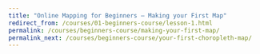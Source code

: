 ```yaml
---
title: "Online Mapping for Beginners — Making your First Map"
redirect_from: /courses/01-beginners-course/lesson-1.html
permalink: /courses/beginners-course/making-your-first-map/
permalink_next: /courses/beginners-course/your-first-choropleth-map/
---
```

